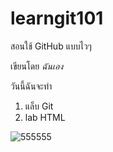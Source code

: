 # learngit101
สอนใช้ GitHub แบบไวๆ

เขียนโดย *ฉันเอง*

วันนี้ฉันจะทำ
1. แล็บ Git
2. lab HTML


![555555](https://media.thetoychronicle.com/wp-content/uploads/2014/10/OCTOCAT-By-GiTHub-x-Andrew-Bell-x-Deadzebra-TTC-banner-.jpg)
